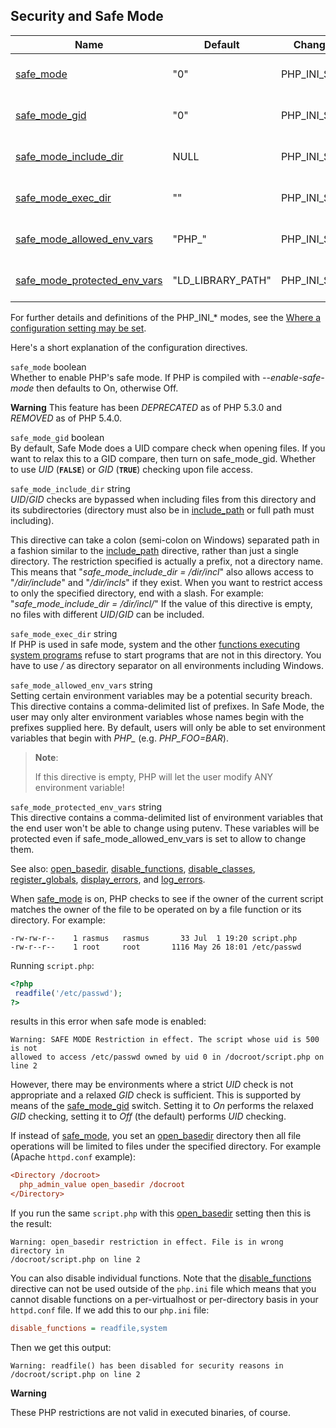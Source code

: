 Security and Safe Mode
----------------------

| Name                                                                                                              | Default             | Changeable       | Changelog             |
|-------------------------------------------------------------------------------------------------------------------|---------------------|------------------|-----------------------|
| <a href="/ini/sect/safe-mode.html#ini.safe-mode" class="link">safe_mode</a>                                       | "0"                 | PHP\_INI\_SYSTEM | Removed in PHP 5.4.0. |
| <a href="/ini/sect/safe-mode.html#ini.safe-mode-gid" class="link">safe_mode_gid</a>                               | "0"                 | PHP\_INI\_SYSTEM | Removed in PHP 5.4.0. |
| <a href="/ini/sect/safe-mode.html#ini.safe-mode-include-dir" class="link">safe_mode_include_dir</a>               | NULL                | PHP\_INI\_SYSTEM | Removed in PHP 5.4.0. |
| <a href="/ini/sect/safe-mode.html#ini.safe-mode-exec-dir" class="link">safe_mode_exec_dir</a>                     | ""                  | PHP\_INI\_SYSTEM | Removed in PHP 5.4.0. |
| <a href="/ini/sect/safe-mode.html#ini.safe-mode-allowed-env-vars" class="link">safe_mode_allowed_env_vars</a>     | "PHP\_"             | PHP\_INI\_SYSTEM | Removed in PHP 5.4.0. |
| <a href="/ini/sect/safe-mode.html#ini.safe-mode-protected-env-vars" class="link">safe_mode_protected_env_vars</a> | "LD\_LIBRARY\_PATH" | PHP\_INI\_SYSTEM | Removed in PHP 5.4.0. |

For further details and definitions of the PHP\_INI\_\* modes, see the
<a href="/configuration/changes/modes.html" class="xref">Where a configuration setting may be set</a>.

Here's a short explanation of the configuration directives.

`safe_mode` <span class="type">boolean</span>  
Whether to enable PHP's safe mode. If PHP is compiled with
*--enable-safe-mode* then defaults to On, otherwise Off.

**Warning**
This feature has been *DEPRECATED* as of PHP 5.3.0 and *REMOVED* as of
PHP 5.4.0.

`safe_mode_gid` <span class="type">boolean</span>  
By default, Safe Mode does a UID compare check when opening files. If
you want to relax this to a GID compare, then turn on safe\_mode\_gid.
Whether to use *UID* (**`FALSE`**) or *GID* (**`TRUE`**) checking upon
file access.

`safe_mode_include_dir` <span class="type">string</span>  
*UID*/*GID* checks are bypassed when including files from this directory
and its subdirectories (directory must also be in
<a href="/ini/core.html#ini.include-path" class="link">include_path</a>
or full path must including).

<span class="simpara"> This directive can take a colon (semi-colon on
Windows) separated path in a fashion similar to the
<a href="/ini/core.html#ini.include-path" class="link">include_path</a>
directive, rather than just a single directory. </span> <span
class="simpara"> The restriction specified is actually a prefix, not a
directory name. This means that "*safe\_mode\_include\_dir = /dir/incl*"
also allows access to "*/dir/include*" and "*/dir/incls*" if they exist.
When you want to restrict access to only the specified directory, end
with a slash. For example: "*safe\_mode\_include\_dir = /dir/incl/*"
</span> <span class="simpara"> If the value of this directive is empty,
no files with different *UID*/*GID* can be included. </span>

`safe_mode_exec_dir` <span class="type">string</span>  
If PHP is used in safe mode, <span class="function">system</span> and
the other
<a href="/ref/exec.html" class="link">functions executing system programs</a>
refuse to start programs that are not in this directory. You have to use
*/* as directory separator on all environments including Windows.

`safe_mode_allowed_env_vars` <span class="type">string</span>  
Setting certain environment variables may be a potential security
breach. This directive contains a comma-delimited list of prefixes. In
Safe Mode, the user may only alter environment variables whose names
begin with the prefixes supplied here. By default, users will only be
able to set environment variables that begin with *PHP\_* (e.g.
*PHP\_FOO=BAR*).

> **Note**:
>
> If this directive is empty, PHP will let the user modify ANY
> environment variable!

`safe_mode_protected_env_vars` <span class="type">string</span>  
This directive contains a comma-delimited list of environment variables
that the end user won't be able to change using <span
class="function">putenv</span>. These variables will be protected even
if safe\_mode\_allowed\_env\_vars is set to allow to change them.

See also:
<a href="/ini/core.html#ini.open-basedir" class="link">open_basedir</a>,
<a href="/ini/core.html#ini.disable-functions" class="link">disable_functions</a>,
<a href="/ini/core.html#ini.disable-classes" class="link">disable_classes</a>,
<a href="/ini/core.html#ini.register-globals" class="link">register_globals</a>,
<a href="/errorfunc/setup.html#" class="link">display_errors</a>, and
<a href="/errorfunc/setup.html#" class="link">log_errors</a>.

When
<a href="/ini/sect/safe-mode.html#ini.safe-mode" class="link">safe_mode</a>
is on, PHP checks to see if the owner of the current script matches the
owner of the file to be operated on by a file function or its directory.
For example:

``` ls
-rw-rw-r--    1 rasmus   rasmus       33 Jul  1 19:20 script.php 
-rw-r--r--    1 root     root       1116 May 26 18:01 /etc/passwd
```

Running `script.php`:

``` php
<?php
 readfile('/etc/passwd'); 
?>
```

results in this error when safe mode is enabled:

    Warning: SAFE MODE Restriction in effect. The script whose uid is 500 is not 
    allowed to access /etc/passwd owned by uid 0 in /docroot/script.php on line 2

However, there may be environments where a strict *UID* check is not
appropriate and a relaxed *GID* check is sufficient. This is supported
by means of the
<a href="/ini/sect/safe-mode.html#ini.safe-mode-gid" class="link">safe_mode_gid</a>
switch. Setting it to *On* performs the relaxed *GID* checking, setting
it to *Off* (the default) performs *UID* checking.

If instead of
<a href="/ini/sect/safe-mode.html#ini.safe-mode" class="link">safe_mode</a>,
you set an
<a href="/ini/core.html#ini.open-basedir" class="link">open_basedir</a>
directory then all file operations will be limited to files under the
specified directory. For example (Apache `httpd.conf` example):

``` ini
<Directory /docroot>
  php_admin_value open_basedir /docroot 
</Directory>
```

If you run the same `script.php` with this
<a href="/ini/core.html#ini.open-basedir" class="link">open_basedir</a>
setting then this is the result:

    Warning: open_basedir restriction in effect. File is in wrong directory in 
    /docroot/script.php on line 2 

You can also disable individual functions. Note that the
<a href="/ini/core.html#ini.disable-functions" class="link">disable_functions</a>
directive can not be used outside of the `php.ini` file which means that
you cannot disable functions on a per-virtualhost or per-directory basis
in your `httpd.conf` file. If we add this to our `php.ini` file:

``` ini
disable_functions = readfile,system
```

Then we get this output:

    Warning: readfile() has been disabled for security reasons in 
    /docroot/script.php on line 2 

**Warning**

These PHP restrictions are not valid in executed binaries, of course.
